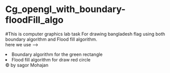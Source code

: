 # Cg_opengl_with_boundary-floodFill_algo
#This is computer graphics lab task
For drawing bangladesh flag using both boundary algorithm and Flood fill algorithm. <br>
here we use -->
<li>Boundary algorithm for the green rectangle</li>
<li>Flood fill algorithm for draw red circle</li> 
&copy by sagor Mohajan
